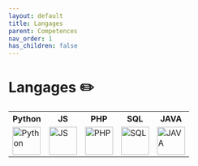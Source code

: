 ```yaml
---
layout: default
title: Langages
parent: Competences
nav_order: 1
has_children: false
---
```


# Langages ✏️
<table>
    <tr>
        <th>Python</th>
        <th>JS</th>
        <th>PHP</th>
        <th>SQL</th>
        <th>JAVA</th>
    </tr>
    <tr>
        <td><img src="https://upload.wikimedia.org/wikipedia/commons/thumb/c/c3/Python-logo-notext.svg/1869px-Python-logo-notext.svg.png" title="Python" alt="Python" width="55" height="55"/></td>
        <td><img src="https://upload.wikimedia.org/wikipedia/commons/thumb/9/99/Unofficial_JavaScript_logo_2.svg/1024px-Unofficial_JavaScript_logo_2.svg.png" title="JS" alt="JS" width="55" height="55"/></td>
        <td><img src="https://upload.wikimedia.org/wikipedia/commons/thumb/2/27/PHP-logo.svg/2560px-PHP-logo.svg.png" title="PHP" alt="PHP" width="55" height="55"/></td>
        <td><img src="https://www.svgrepo.com/show/331760/sql-database-generic.svg" title="SQL" alt="SQL" width="55" height="55"/></td>
        <td><img src="https://upload.wikimedia.org/wikipedia/fr/2/2e/Java_Logo.svg" title="JAVA" alt="JAVA" width="55" height="55"/></td>
    </tr>
</table>



